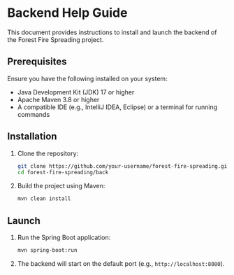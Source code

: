 # Backend Help Guide

This document provides instructions to install and launch the backend of the Forest Fire Spreading project.

## Prerequisites

Ensure you have the following installed on your system:
- Java Development Kit (JDK) 17 or higher
- Apache Maven 3.8 or higher
- A compatible IDE (e.g., IntelliJ IDEA, Eclipse) or a terminal for running commands

## Installation

1. Clone the repository:
	```bash
	git clone https://github.com/your-username/forest-fire-spreading.git
	cd forest-fire-spreading/back
	```

2. Build the project using Maven:
	```bash
	mvn clean install
	```

## Launch

1. Run the Spring Boot application:
	```bash
	mvn spring-boot:run
	```

2. The backend will start on the default port (e.g., `http://localhost:8080`).

